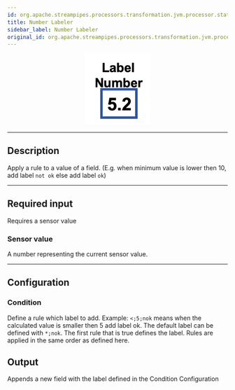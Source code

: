 ```yaml
---
id: org.apache.streampipes.processors.transformation.jvm.processor.state.labeler.number
title: Number Labeler
sidebar_label: Number Labeler
original_id: org.apache.streampipes.processors.transformation.jvm.processor.state.labeler.number
---
```


<!--
  ~ Licensed to the Apache Software Foundation (ASF) under one or more
  ~ contributor license agreements.  See the NOTICE file distributed with
  ~ this work for additional information regarding copyright ownership.
  ~ The ASF licenses this file to You under the Apache License, Version 2.0
  ~ (the "License"); you may not use this file except in compliance with
  ~ the License.  You may obtain a copy of the License at
  ~
  ~    http://www.apache.org/licenses/LICENSE-2.0
  ~
  ~ Unless required by applicable law or agreed to in writing, software
  ~ distributed under the License is distributed on an "AS IS" BASIS,
  ~ WITHOUT WARRANTIES OR CONDITIONS OF ANY KIND, either express or implied.
  ~ See the License for the specific language governing permissions and
  ~ limitations under the License.
  ~
  -->



<p align="center"> 
    <img src="/img/pipeline-elements/org.apache.streampipes.processors.transformation.jvm.processor.state.labeler.number/icon.png" width="150px;" class="pe-image-documentation"/>
</p>

***

## Description

Apply a rule to a value of a field. (E.g. when minimum value is lower then 10, add label `not ok` else add label `ok`)

***

## Required input

Requires a sensor value

### Sensor value

A number representing the current sensor value.

***

## Configuration

### Condition
Define a rule which label to add. Example: `<;5;nok` means when the calculated value is smaller then 5 add label ok.
The default label can be defined with `*;nok`.
The first rule that is true defines the label. Rules are applied in the same order as defined here.


## Output
Appends a new field  with the label defined in the Condition Configuration
